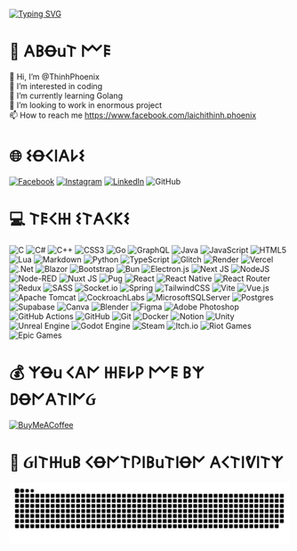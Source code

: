 [![Typing SVG](https://readme-typing-svg.herokuapp.com?font=Fira+Code&pause=1000&color=00D5F7&width=435&lines=%F0%90%8B%85%F0%90%8C%84%F0%90%8C%8B%F0%90%8C%8B%EA%9D%8A+%F0%90%8C%95%F0%90%8B%85%F0%90%8C%84%F0%90%8C%90%F0%90%8C%84!+%F0%9F%91%8B;%F0%90%8C%89'%F0%90%8C%8C+%F0%90%8C%8B%F0%90%8C%80%F0%90%8C%89+%F0%90%8C%82%F0%90%8B%85%F0%90%8C%89+%F0%90%8C%95%F0%90%8B%85%F0%90%8C%89%F0%90%8C%8D%F0%90%8B%85)](https://git.io/typing-svg)

# 💫 𐌀𐌁Ꝋ𐌵𐌕 𐌌𐌄
👋 Hi, I’m @ThinhPhoenix<br>👀 I’m interested in coding<br>🌱 I’m currently learning Golang<br>💞️ I’m looking to work in enormous project<br>📫 How to reach me https://www.facebook.com/laichithinh.phoenix


# 🌐 𐌔Ꝋ𐌂𐌉𐌀𐌋𐌔
[![Facebook](https://img.shields.io/badge/Facebook-%231877F2.svg?logo=Facebook&logoColor=white)](https://facebook.com/laichithinh.phoenix) [![Instagram](https://img.shields.io/badge/Instagram-%23E4405F.svg?logo=Instagram&logoColor=white)](https://instagram.com/laichithinh.phoenix) [![LinkedIn](https://img.shields.io/badge/LinkedIn-%230077B5.svg?logo=linkedin&logoColor=white)](https://linkedin.com/in/lct-phoenix) 
![GitHub](https://img.shields.io/badge/dynamic/json?logo=github&label=GitHub+Followers&labelColor=282c34&color=181717&query=%24.data.totalSubs&url=https%3A%2F%2Fapi.spencerwoo.com%2Fsubstats%2F%3Fsource%3Dgithub%26queryKey%3DThinhPhoenix&longCache=true)

# 💻 𐌕𐌄𐌂𐋅 𐌔𐌕𐌀𐌂𐌊𐌔
![C](https://img.shields.io/badge/c-%2300599C.svg?style=flat&logo=c&logoColor=white) ![C#](https://img.shields.io/badge/c%23-%23239120.svg?style=flat&logo=csharp&logoColor=white) ![C++](https://img.shields.io/badge/c++-%2300599C.svg?style=flat&logo=c%2B%2B&logoColor=white) ![CSS3](https://img.shields.io/badge/css3-%231572B6.svg?style=flat&logo=css3&logoColor=white) ![Go](https://img.shields.io/badge/go-%2300ADD8.svg?style=flat&logo=go&logoColor=white) ![GraphQL](https://img.shields.io/badge/-GraphQL-E10098?style=flat&logo=graphql&logoColor=white) ![Java](https://img.shields.io/badge/java-%23ED8B00.svg?style=flat&logo=openjdk&logoColor=white) ![JavaScript](https://img.shields.io/badge/javascript-%23323330.svg?style=flat&logo=javascript&logoColor=%23F7DF1E) ![HTML5](https://img.shields.io/badge/html5-%23E34F26.svg?style=flat&logo=html5&logoColor=white) ![Lua](https://img.shields.io/badge/lua-%232C2D72.svg?style=flat&logo=lua&logoColor=white) ![Markdown](https://img.shields.io/badge/markdown-%23000000.svg?style=flat&logo=markdown&logoColor=white) ![Python](https://img.shields.io/badge/python-3670A0?style=flat&logo=python&logoColor=ffdd54) ![TypeScript](https://img.shields.io/badge/typescript-%23007ACC.svg?style=flat&logo=typescript&logoColor=white) ![Glitch](https://img.shields.io/badge/glitch-%233333FF.svg?style=flat&logo=glitch&logoColor=white) ![Render](https://img.shields.io/badge/Render-%46E3B7.svg?style=flat&logo=render&logoColor=white) ![Vercel](https://img.shields.io/badge/vercel-%23000000.svg?style=flat&logo=vercel&logoColor=white) ![.Net](https://img.shields.io/badge/.NET-5C2D91?style=flat&logo=.net&logoColor=white) ![Blazor](https://img.shields.io/badge/blazor-%235C2D91.svg?style=flat&logo=blazor&logoColor=white) ![Bootstrap](https://img.shields.io/badge/bootstrap-%238511FA.svg?style=flat&logo=bootstrap&logoColor=white) ![Bun](https://img.shields.io/badge/Bun-%23000000.svg?style=flat&logo=bun&logoColor=white) ![Electron.js](https://img.shields.io/badge/Electron-191970?style=flat&logo=Electron&logoColor=white) ![Next JS](https://img.shields.io/badge/Next-black?style=flat&logo=next.js&logoColor=white) ![NodeJS](https://img.shields.io/badge/node.js-6DA55F?style=flat&logo=node.js&logoColor=white) ![Node-RED](https://img.shields.io/badge/Node--RED-%238F0000.svg?style=flat&logo=node-red&logoColor=white) ![Nuxt JS](https://img.shields.io/badge/Nuxt-002E3B?style=flat&logo=nuxt.js&logoColor=#00DC82) ![Pug](https://img.shields.io/badge/Pug-FFF?style=flat&logo=pug&logoColor=A86454) ![React](https://img.shields.io/badge/react-%2320232a.svg?style=flat&logo=react&logoColor=%2361DAFB) ![React Native](https://img.shields.io/badge/react_native-%2320232a.svg?style=flat&logo=react&logoColor=%2361DAFB) ![React Router](https://img.shields.io/badge/React_Router-CA4245?style=flat&logo=react-router&logoColor=white) ![Redux](https://img.shields.io/badge/redux-%23593d88.svg?style=flat&logo=redux&logoColor=white) ![SASS](https://img.shields.io/badge/SASS-hotpink.svg?style=flat&logo=SASS&logoColor=white) ![Socket.io](https://img.shields.io/badge/Socket.io-black?style=flat&logo=socket.io&badgeColor=010101) ![Spring](https://img.shields.io/badge/spring-%236DB33F.svg?style=flat&logo=spring&logoColor=white) ![TailwindCSS](https://img.shields.io/badge/tailwindcss-%2338B2AC.svg?style=flat&logo=tailwind-css&logoColor=white) ![Vite](https://img.shields.io/badge/vite-%23646CFF.svg?style=flat&logo=vite&logoColor=white) ![Vue.js](https://img.shields.io/badge/vue.js-%2335495e.svg?style=flat&logo=vuedotjs&logoColor=%234FC08D) ![Apache Tomcat](https://img.shields.io/badge/apache%20tomcat-%23F8DC75.svg?style=flat&logo=apache-tomcat&logoColor=black) ![CockroachLabs](https://img.shields.io/badge/Cockroach%20Labs-6933FF?style=flat&logo=Cockroach%20Labs&logoColor=white) ![MicrosoftSQLServer](https://img.shields.io/badge/Microsoft%20SQL%20Server-CC2927?style=flat&logo=microsoft%20sql%20server&logoColor=white) ![Postgres](https://img.shields.io/badge/postgres-%23316192.svg?style=flat&logo=postgresql&logoColor=white) ![Supabase](https://img.shields.io/badge/Supabase-3ECF8E?style=flat&logo=supabase&logoColor=white) ![Canva](https://img.shields.io/badge/Canva-%2300C4CC.svg?style=flat&logo=Canva&logoColor=white) ![Blender](https://img.shields.io/badge/blender-%23F5792A.svg?style=flat&logo=blender&logoColor=white) ![Figma](https://img.shields.io/badge/figma-%23F24E1E.svg?style=flat&logo=figma&logoColor=white) ![Adobe Photoshop](https://img.shields.io/badge/adobe%20photoshop-%2331A8FF.svg?style=flat&logo=adobe%20photoshop&logoColor=white) ![GitHub Actions](https://img.shields.io/badge/github%20actions-%232671E5.svg?style=flat&logo=githubactions&logoColor=white) ![GitHub](https://img.shields.io/badge/github-%23121011.svg?style=flat&logo=github&logoColor=white) ![Git](https://img.shields.io/badge/git-%23F05033.svg?style=flat&logo=git&logoColor=white) ![Docker](https://img.shields.io/badge/docker-%230db7ed.svg?style=flat&logo=docker&logoColor=white) ![Notion](https://img.shields.io/badge/Notion-%23000000.svg?style=flat&logo=notion&logoColor=white) ![Unity](https://img.shields.io/badge/unity-%23000000.svg?style=flat&logo=unity&logoColor=white) ![Unreal Engine](https://img.shields.io/badge/unrealengine-%23313131.svg?style=flat&logo=unrealengine&logoColor=white) ![Godot Engine](https://img.shields.io/badge/GODOT-%23FFFFFF.svg?style=flat&logo=godot-engine) ![Steam](https://img.shields.io/badge/steam-%23000000.svg?style=flat&logo=steam&logoColor=white) ![Itch.io](https://img.shields.io/badge/Itch-%23FF0B34.svg?style=flat&logo=Itch.io&logoColor=white) ![Riot Games](https://img.shields.io/badge/riotgames-D32936.svg?style=flat&logo=riotgames&logoColor=white) ![Epic Games](https://img.shields.io/badge/epicgames-%23313131.svg?style=flat&logo=epicgames&logoColor=white)

# 💰 𐌙Ꝋ𐌵 𐌂𐌀𐌍 𐋅𐌄𐌋𐌓 𐌌𐌄 𐌁𐌙 𐌃Ꝋ𐌍𐌀𐌕𐌉𐌍Ᏽ
[![BuyMeACoffee](https://img.shields.io/badge/Buy%20Me%20a%20Coffee-ffdd00?style=for-the-badge&logo=buy-me-a-coffee&logoColor=black)](https://buymeacoffee.com/thinhphoenix) 

# 🐍 Ᏽ𐌉𐌕𐋅𐌵𐌁 𐌂Ꝋ𐌍𐌕𐌐𐌉𐌁𐌵𐌕𐌉Ꝋ𐌍 𐌀𐌂𐌕𐌉ᕓ𐌉𐌕𐌙
<img src="https://raw.githubusercontent.com/ThinhPhoenix/ThinhPhoenix/output/snake.svg" alt="Snake animation" />
  
<!-- Proudly created with GPRM ( https://gprm.itsvg.in ) -->
